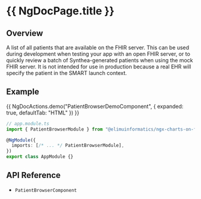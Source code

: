 # {{ NgDocPage.title }}

## Overview

A list of all patients that are available on the FHIR server. This can be used during development when testing your app with an open FHIR server, or to quickly review a batch of Synthea-generated patients when using the mock FHIR server. It is not intended for use in production because a real EHR will specify the patient in the SMART launch context.

## Example

{{ NgDocActions.demo("PatientBrowserDemoComponent", { expanded: true, defaultTab: "HTML" }) }}

```ts
// app.module.ts
import { PatientBrowserModule } from "@elimuinformatics/ngx-charts-on-fhir";

@NgModule({
  imports: [/* ... */ PatientBrowserModule],
})
export class AppModule {}
```

## API Reference

- `PatientBrowserComponent`
